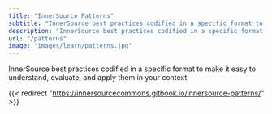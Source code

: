 ```yaml
---
title: "InnerSource Patterns"
subtitle: "InnerSource best practices codified in a specific format to make it easy to understand, evaluate, and apply them in your context."
description: "InnerSource best practices codified in a specific format to make it easy to understand, evaluate, and apply them in your context."
url: "/patterns"
image: "images/learn/patterns.jpg"
---
```


InnerSource best practices codified in a specific format to make it easy to understand, evaluate, and apply them in your context.

{{< redirect "https://innersourcecommons.gitbook.io/innersource-patterns/" >}}